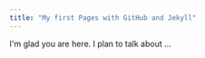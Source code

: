 ```yaml
---
title: "My first Pages with GitHub and Jekyll"
---
```


I'm glad you are here. I plan to talk about ...
